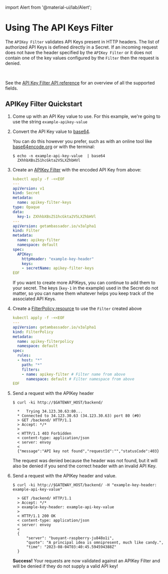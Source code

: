 import Alert from '@material-ui/lab/Alert';

# Using The API Keys Filter

The `APIKey Filter` validates API Keys present in HTTP headers. The list of authorized API Keys is defined directly in a Secret.
If an incoming request does not have the header specified by the `APIKey Filter` or it does not contain one of the key values
configured by the `Filter` then the request is denied.

<br />

See the [API Key Filter API reference][] for an overview of all the supported fields.

## APIKey Filter Quickstart

1. Come up with an API Key value to use. For this example, we're going to use the string `example-apikey-value`

2. Convert the API Key value to [base64][].

   You can do this however you prefer, such as with an online tool like [base64encode.org][] or with the terminal:

   ```console
   $ echo -n example-api-key-value  | base64
     ZXhhbXBsZS1hcGkta2V5LXZhbHVl
   ```

3. Create an [APIKey Filter][] with the encoded API Key from above:

   ```yaml
   kubectl apply -f -<<EOF
   ---
   apiVersion: v1
   kind: Secret
   metadata:
     name: apikey-filter-keys
   type: Opaque
   data:
     key-1: ZXhhbXBsZS1hcGkta2V5LXZhbHVl
   ---
   apiVersion: getambassador.io/v3alpha1
   kind: Filter
   metadata:
     name: apikey-filter
     namespace: default
   spec:
     APIKey:
       httpHeader: "example-key-header"
       keys:
       - secretName: apikey-filter-keys
   EOF
   ```

   <Alert severity="info">
   If you want to create more APIKeys, you can continue to add them to your secret. The keys (<code>key-1</code> in the example) used in the Secret do not matter, so you can name them whatever helps you keep track of the associated API Keys.
   </Alert>

4. Create a [FilterPolicy resource][] to use the `Filter` created above

   ```yaml
   kubectl apply -f -<<EOF
   ---
   apiVersion: getambassador.io/v3alpha1
   kind: FilterPolicy
   metadata:
     name: apikey-filterpolicy
     namespace: default
   spec:
     rules:
     - host: "*"
       path: "*"
       filters:
       - name: apikey-filter # Filter name from above
         namespace: default # Filter namespace from above
   EOF
   ```

5. Send a request with the APIKey header

   ```console
   $ curl -ki http://$GATEWAY_HOST/backend/

     *   Trying 34.123.30.63:80...
     * Connected to 34.123.30.63 (34.123.30.63) port 80 (#0)
     > GET /backend/ HTTP/1.1
     > Accept: */*
     >
     < HTTP/1.1 403 Forbidden
     < content-type: application/json
     < server: envoy
     <
     {"message":"API key not found","requestId":"","statusCode":403}
   ```

   <Alert severity="info">
   The request was denied because the header was not found, but it will also be denied if you send the correct header with an invalid API Key.
   </Alert>

6. Send a request with the APIKey header and value.

   ```console
   $ curl -ki http://$GATEWAY_HOST/backend/ -H "example-key-header: example-api-key-value"

     > GET /backend/ HTTP/1.1
     > Accept: */*
     > example-key-header: example-api-key-value
     >
     < HTTP/1.1 200 OK
     < content-type: application/json
     < server: envoy
     <
     {
         "server": "buoyant-raspberry-ju848o1i",
         "quote": "A principal idea is omnipresent, much like candy.",
         "time": "2023-08-04T03:40:45.594594388Z"
     }
   ```

   <Alert severity="success">
     <b>Success!</b> Your requests are now validated against an APIKey Filter and will be denied if they do not supply a valid API key!
   </Alert>

[API Key Filter API reference]: ../../../../custom-resources/getambassador.io/v3alpha1/filter-apikey
[APIKey Filter]: ../../../../custom-resources/getambassador.io/v3alpha1/filter-apikey
[FilterPolicy resource]: ../../../../custom-resources/getambassador.io/v3alpha1/filterpolicy
[base64encode.org]: https://www.base64encode.org/
[base64]: https://en.wikipedia.org/wiki/Base64
